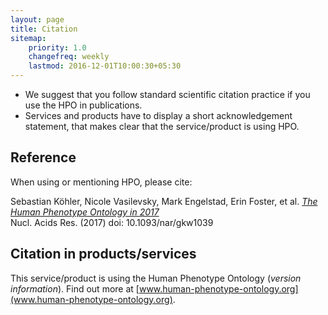 ```yaml
---
layout: page
title: Citation
sitemap:
    priority: 1.0
    changefreq: weekly
    lastmod: 2016-12-01T10:00:30+05:30
---
```



* We suggest that you follow standard scientific citation practice if you use the HPO in publications.
* Services and products have to display a short acknowledgement statement, that makes clear that the service/product is using HPO.
 
## Reference

When using or mentioning HPO, please cite:

Sebastian Köhler, Nicole Vasilevsky, Mark Engelstad, Erin Foster, et al.
*[The Human Phenotype Ontology in 2017](http://nar.oxfordjournals.org/content/45/D1/D865)*  
Nucl. Acids Res. (2017) doi: 10.1093/nar/gkw1039
 
## Citation in products/services

This service/product is using the Human Phenotype Ontology (*version information*). Find out more at [www.human-phenotype-ontology.org](www.human-phenotype-ontology.org).
